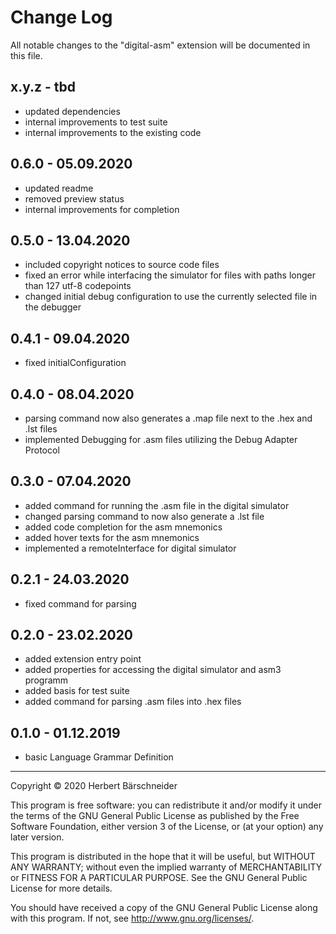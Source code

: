 # Change Log

All notable changes to the "digital-asm" extension will be documented in this file.

## x.y.z - tbd

* updated dependencies
* internal improvements to test suite
* internal improvements to the existing code

## 0.6.0 - 05.09.2020

* updated readme
* removed preview status
* internal improvements for completion

## 0.5.0 - 13.04.2020

* included copyright notices to source code files 
* fixed an error while interfacing the simulator for files with paths longer than 127 utf-8 codepoints
* changed initial debug configuration to use the currently selected file in the debugger

## 0.4.1 - 09.04.2020

* fixed initialConfiguration

## 0.4.0 - 08.04.2020

* parsing command now also generates a .map file next to the .hex and .lst files
* implemented Debugging for .asm files utilizing the Debug Adapter Protocol

## 0.3.0 - 07.04.2020

* added command for running the .asm file in the digital simulator
* changed parsing command to now also generate a .lst file
* added code completion for the asm mnemonics
* added hover texts for the asm mnemonics
* implemented a remoteInterface for digital simulator

## 0.2.1 - 24.03.2020

* fixed command for parsing

## 0.2.0 - 23.02.2020

* added extension entry point
* added properties for accessing the digital simulator and asm3 programm
* added basis for test suite
* added command for parsing .asm files into .hex files

## 0.1.0 - 01.12.2019

* basic Language Grammar Definition

---

Copyright © 2020 Herbert Bärschneider

This program is free software: you can redistribute it and/or modify it under the terms of the GNU General Public License as published by the Free Software Foundation, either version 3 of the License, or (at your option) any later version.

This program is distributed in the hope that it will be useful, but WITHOUT ANY WARRANTY; without even the implied warranty of MERCHANTABILITY or FITNESS FOR A PARTICULAR PURPOSE.  See the GNU General Public License for more details.

You should have received a copy of the GNU General Public License along with this program.  If not, see <http://www.gnu.org/licenses/>.